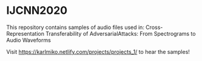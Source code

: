 # IJCNN2020

This repository contains samples of audio files used in:
Cross-Representation Transferability of AdversarialAttacks: From Spectrograms to Audio Waveforms

Visit https://karlmiko.netlify.com/projects/projects_1/ to hear the samples!
